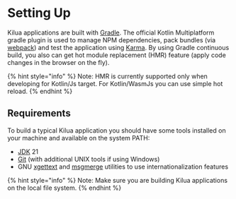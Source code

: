 # Setting Up

Kilua applications are built with [Gradle](http://gradle.org/). The official Kotlin Multiplatform gradle plugin is used to manage NPM dependencies, pack bundles (via [webpack](https://webpack.github.io/)) and test the application using [Karma](http://karma-runner.github.io/1.0/index.html). By using Gradle continuous build, you also can get hot module replacement (HMR) feature (apply code changes in the browser on the fly).

{% hint style="info" %}
Note: HMR is currently supported only when developing for Kotlin/Js target. For Kotlin/WasmJs you can use simple hot reload.
{% endhint %}

## Requirements

To build a typical Kilua application you should have some tools installed on your machine and available on the system PATH:

* [JDK](https://jdk.java.net/) 21
* [Git](https://git-scm.com) (with additional UNIX tools if using Windows)
* GNU [xgettext](https://www.gnu.org/software/gettext) and [msgmerge](https://www.gnu.org/software/gettext) utilities to use internationalization features   &#x20;

{% hint style="info" %}
Note: Make sure you are building Kilua applications on the local file system. &#x20;
{% endhint %}
